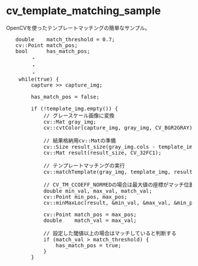 cv_template_matching_sample
====
OpenCVを使ったテンプレートマッチングの簡単なサンプル。

<pre>
   double    match_threshold = 0.7;
   cv::Point match_pos;
   bool      has_match_pos;
        ・
        ・
        ・
    while(true) {
        capture >> capture_img;

        has_match_pos = false;
        
        if (!template_img.empty()) {
            // グレースケール画像に変換
            cv::Mat gray_img;
            cv::cvtColor(capture_img, gray_img, CV_BGR2GRAY);

            // 結果格納用cv::Matの準備
            cv::Size result_size(gray_img.cols - template_img.cols + 1, gray_img.rows - template_img.rows + 1)
            cv::Mat result(result_size, CV_32FC1);

            // テンプレートマッチングの実行
            cv::matchTemplate(gray_img, template_img, result, CV_TM_CCOEFF_NORMED);

            // CV_TM_CCOEFF_NORMEDの場合は最大値の座標がマッチ位置
            double min_val, max_val, match_val;
            cv::Point min_pos, max_pos;
            cv::minMaxLoc(result, &min_val, &max_val, &min_pos, &max_pos, cv::Mat());

            cv::Point match_pos = max_pos;
            double    match_val = max_val;

            // 設定した閾値以上の場合はマッチしていると判断する
            if (match_val > match_threshold) {
                has_match_pos = true;
            }
        }
</pre>
